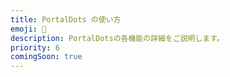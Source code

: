 ```yaml
---
title: PortalDots の使い方
emoji: 📖
description: PortalDotsの各機能の詳細をご説明します。
priority: 6
comingSoon: true
---
```

